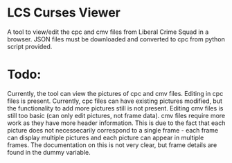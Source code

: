 # LCS Curses Viewer
 A tool to view/edit the cpc and cmv files from Liberal Crime Squad in a browser. JSON files must be downloaded and converted to cpc from python script provided.
# Todo:
 Currently, the tool can view the pictures of cpc and cmv files. Editing in cpc files is present.
 Currently, cpc files can have existing pictures modified, but the functionality to add more pictures still is not present. 
 Editing cmv files is still too basic (can only edit pictures, not frame data). cmv files require more work as they have more 
 header information. This is due to the fact that each picture does not necessecarily correspond to a single frame - each frame can display multiple 
 pictures and each picture can appear in multiple frames. The documentation on this is not very clear, but frame details
 are found in the dummy variable.